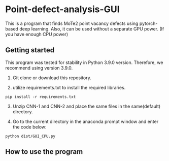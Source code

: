 # Point-defect-analysis-GUI
This is a program that finds MoTe2 point vacancy defects using pytorch-based deep learning. 
Also, it can be used without a separate GPU power. (If you have enough CPU power)


## Getting started
This program was tested for stability in Python 3.9.0 version. Therefore, we recommend using version 3.9.0.

1. Git clone or download this repository.

2. utilize requirements.txt to install the required libraries.

```
pip install -r requirements.txt
```

3. Unzip CNN-1 and CNN-2 and place the same files in the same(default) directory.

4. Go to the current directory in the anaconda prompt window and enter the code below:

```
python dist/GUI_CPU.py
```

## How to use the program

